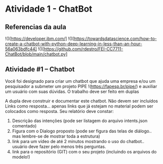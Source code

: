 # Atividade 1 - ChatBot

## Referencias da aula

!()[https://developer.ibm.com/]
!()[https://towardsdatascience.com/how-to-create-a-chatbot-with-python-deep-learning-in-less-than-an-hour-56a063bdfc44]
!()[https://github.com/rdestro/FEI-CC7711-ChatBot/blob/main/chatbot.py]

## Atividade #1 – Chatbot
Você foi designado para criar um chatbot que ajuda uma empresa e/ou um pesquisador a
submeter um projeto PIPE !(https://fapesp.br/pipe/) e auxiliar um usuário com suas dúvidas.
O trabalho deve ser feito em duplas

A dupla deve construir e documentar este chatbot. Não devem ser incluídos Links como
resposta... apenas links que já estejam no material podem ser colocados como resposta.
Seu relatório deve constar:

1. Descrição das intenções (pode ser listagem do arquivo intents.json comentado)
2. Figura com o Dialogo proposto (pode ser figura das telas de diálogo.. mas lembre-se
de mostrar toda a estrutura)
3. link para um vídeo de até 2 minutos mostrando o uso do chatbot.. usuário deve fazer
pelo menos três perguntas.
4. link para o repositório (GIT) com o seu projeto (incluindo os arquivos do modelo!)
